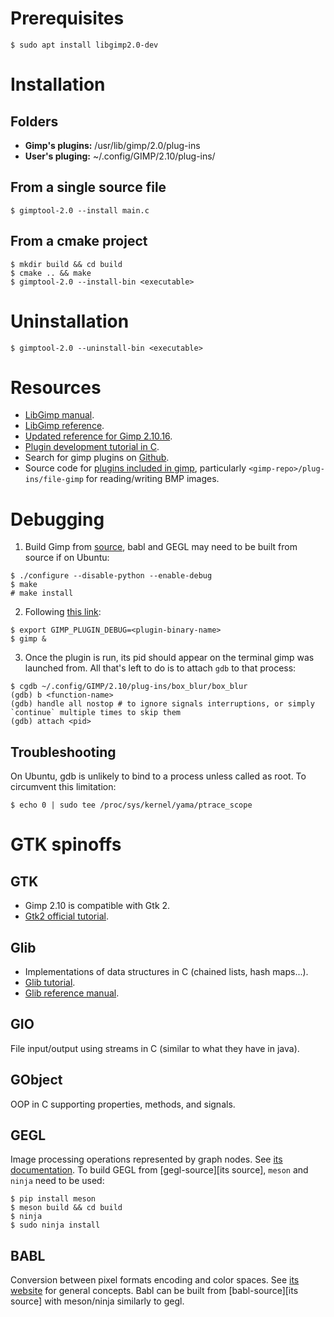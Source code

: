 # Prerequisites
```console
$ sudo apt install libgimp2.0-dev
```


# Installation
## Folders
- **Gimp's plugins:** /usr/lib/gimp/2.0/plug-ins
- **User's pluging:** ~/.config/GIMP/2.10/plug-ins/

## From a single source file
```console
$ gimptool-2.0 --install main.c
```

## From a cmake project
```console
$ mkdir build && cd build
$ cmake .. && make
$ gimptool-2.0 --install-bin <executable>
```


# Uninstallation
```console
$ gimptool-2.0 --uninstall-bin <executable>
```

# Resources
- [LibGimp manual][1].
- [LibGimp reference][2].
- [Updated reference for Gimp 2.10.16][gimp-2.10.16-api].
- [Plugin development tutorial in C][3].
- Search for gimp plugins on [Github][4].
- Source code for [plugins included in gimp][gimp-plugins], particularly `<gimp-repo>/plug-ins/file-gimp` for reading/writing BMP images.

[1]: https://developer.gimp.org/api/2.0/
[2]: https://developer.gimp.org/api/2.0/libgimp/libgimp-index.html
[3]: https://developer.gimp.org/plug-ins.html
[4]: https://github.com/search?l=C&q=gimp+plugin&type=Repositories
[gimp-plugins]: https://gitlab.gnome.org/GNOME/gimp/-/tree/gimp-2-10/plug-ins
[gimp-2.10.16-api]: https://www.manpagez.com/html/libgimp/libgimp-2.10.16/


# Debugging
1. Build Gimp from [source][gimp-source], babl and GEGL may need to be built from source if on Ubuntu:
```console
$ ./configure --disable-python --enable-debug
$ make
# make install
```

2. Following [this link][gimp-plugin-debug]:

```console
$ export GIMP_PLUGIN_DEBUG=<plugin-binary-name>
$ gimp &
```

3. Once the plugin is run, its pid should appear on the terminal gimp was launched from. All that's left to do is to attach `gdb` to that process:

```console
$ cgdb ~/.config/GIMP/2.10/plug-ins/box_blur/box_blur
(gdb) b <function-name>
(gdb) handle all nostop # to ignore signals interruptions, or simply `continue` multiple times to skip them
(gdb) attach <pid>
```

[gimp-source]: https://www.gimp.org/source/#gimp-source-code
[gimp-plugin-debug]: https://gitlab.gnome.org/GNOME/gimp/-/blob/master/devel-docs/debug-plug-ins.txt

## Troubleshooting
On Ubuntu, gdb is unlikely to bind to a process unless called as root. To circumvent this limitation:

```console
$ echo 0 | sudo tee /proc/sys/kernel/yama/ptrace_scope
```


# GTK spinoffs
## GTK
- Gimp 2.10 is compatible with Gtk 2.
- [Gtk2 official tutorial][gtk-tutorial].

[gtk-tutorial]: https://developer.gnome.org/gtk-tutorial/stable/book1.html

## Glib
- Implementations of data structures in C (chained lists, hash maps...).
- [Glib tutorial][6].
- [Glib reference manual][7].

[6]: https://developer.ibm.com/tutorials/l-glib/
[7]: https://developer.gnome.org/glib/stable/

## GIO
File input/output using streams in C (similar to what they have in java).

## GObject
OOP in C supporting properties, methods, and signals.

## GEGL
Image processing operations represented by graph nodes.
See [its documentation][gegl-api]. To build GEGL from [gegl-source][its source], `meson` and `ninja` need to be used:

```console
$ pip install meson
$ meson build && cd build
$ ninja
$ sudo ninja install
```

[gegl-api]: http://getfr.org/pub/dragonfly-release/usr-local-share/doc/gegl/api.html
[gegl-source]: https://download.gimp.org/pub/gegl/

## BABL
Conversion between pixel formats encoding and color spaces. See [its website][babl-api] for general concepts.
Babl can be built from [babl-source][its source] with meson/ninja similarly to gegl.

[babl-api]: https://gegl.org/babl/
[babl-source]: https://download.gimp.org/pub/babl/
